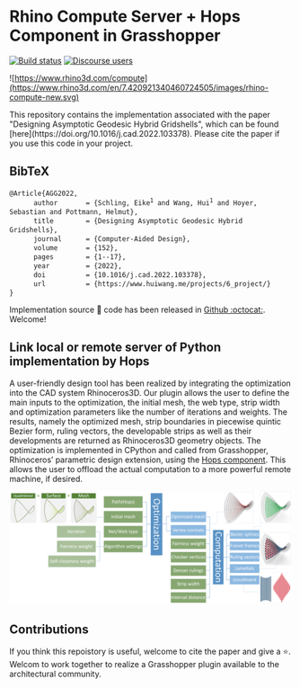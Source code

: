 # Rhino Compute Server + Hops Component in Grasshopper

[![Build status](https://ci.appveyor.com/api/projects/status/unmnwi57we5nvnfi/branch/master?svg=true)](https://ci.appveyor.com/project/mcneel/compute-rhino3d/branch/master)
[![Discourse users](https://img.shields.io/discourse/https/discourse.mcneel.com/users.svg)](https://discourse.mcneel.com/c/rhino-developer/compute-rhino3d/90)

![https://www.rhino3d.com/compute](https://www.rhino3d.com/en/7.420921340460724505/images/rhino-compute-new.svg)


<section class="section" id="BibTeX">
    This repository contains the implementation associated with the paper "Designing Asymptotic Geodesic Hybrid Gridshells", which can be found [here](https://doi.org/10.1016/j.cad.2022.103378). 
    Please cite the paper if you use this code in your project. 

  <div class="container is-max-desktop content">
    <h2 class="title">BibTeX</h2>
    <pre><code>@Article{AGG2022,
      author       = {Schling, Eike<sup>1</sup> and Wang, Hui<sup>1</sup> and Hoyer, Sebastian and Pottmann, Helmut},
      title        = {Designing Asymptotic Geodesic Hybrid Gridshells},
      journal      = {Computer-Aided Design},
      volume       = {152},
      pages        = {1--17},
      year         = {2022},
      doi          = {10.1016/j.cad.2022.103378},
      url          = {https://www.huiwang.me/projects/6_project/}
}</code></pre>
  </div>
</section>

Implementation source :snake: code has been released in [Github :octocat:](https://github.com/WWmore/AAG). Welcome!

## Link local or remote server of Python implementation by Hops
A user-friendly design tool has been realized by integrating the optimization into the CAD system Rhinoceros3D. Our plugin allows the user to define the main inputs to the optimization, the initial mesh, the web type, strip width and optimization parameters like the number of iterations and weights. The results, namely the optimized mesh,
strip boundaries in piecewise quintic Bezier form, ruling vectors, the developable strips as well as their developments are returned as Rhinoceros3D geometry objects. The optimization is implemented in CPython and called from Grasshopper, Rhinoceros’ parametric design extension, using the [Hops component](https://developer.rhino3d.com/guides/compute/hops-component/). This allows the user to offload the actual computation to a more powerful remote machine, if desired. 

![File](hops.png)


## Contributions
If you think this repoistory is useful, welcome to cite the paper and give a :star:. 
Welcom to work together to realize a Grasshopper plugin available to the architectural community.



